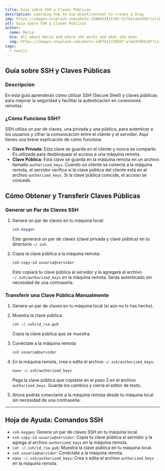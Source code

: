 ```yaml
---
title: Guía sobre SSH y Claves Públicas
description: Learning how to use @nuxt/content to create a blog
img: https://images.unsplash.com/photo-1588432415392-51f6e1a61d5b?ixlib=rb-1.2.1&ixid=eyJhcHBfaWQiOjEyMDd9&auto=format&fit=crop&w=634&q=80
alt: Guía sobre SSH y Claves Públicas
author:
  name: Maria
  bio: All about Maria and where she works and what she does
  img: https://images.unsplash.com/photo-1487412720507-e7ab37603c6f?ixlib=rb-1.2.1&ixid=eyJhcHBfaWQiOjEyMDd9&auto=format&fit=crop&w=2551&q=80
tags:
  - nuxtjs
---
```


## Guía sobre SSH y Claves Públicas

### Descripción

En esta guía aprenderás cómo utilizar SSH (Secure Shell) y claves públicas para mejorar la seguridad y facilitar la autenticación en conexiones remotas.

### ¿Cómo Funciona SSH?

SSH utiliza un par de claves, una privada y una pública, para autenticar a los usuarios y cifrar la comunicación entre el cliente y el servidor. Aquí tienes una breve explicación de cómo funciona:

- **Clave Privada:** Esta clave se guarda en el cliente y nunca se comparte. Es utilizada para desbloquear el acceso a una máquina remota.
- **Clave Pública:** Esta clave se guarda en la máquina remota en un archivo llamado `authorized_keys`. Cuando un cliente se conecta a la máquina remota, el servidor verifica si la clave pública del cliente está en el archivo `authorized_keys`. Si la clave pública coincide, el acceso se concede.

## Cómo Obtener y Transferir Claves Públicas

### Generar un Par de Claves SSH

1. Genera un par de claves en tu máquina local:

   ```bash
   ssh-keygen
   ```

   Esto generará un par de claves (clave privada y clave pública) en tu directorio `~/.ssh`.

2. Copia la clave pública a la máquina remota:

   ```bash
   ssh-copy-id usuario@servidor
   ```

   Esto copiará tu clave pública al servidor y la agregará al archivo `~/.ssh/authorized_keys` en la máquina remota. Serás autenticado sin necesidad de una contraseña.

### Transferir una Clave Pública Manualmente

1. Genera un par de claves en tu máquina local (si aún no lo has hecho).
2. Muestra la clave pública:

   ```bash
   cat ~/.ssh/id_rsa.pub
   ```

   Copia la clave pública que se muestra.

3. Conéctate a la máquina remota:

   ```bash
   ssh usuario@servidor
   ```

4. En la máquina remota, crea o edita el archivo `~/.ssh/authorized_keys`:

   ```bash
   nano ~/.ssh/authorized_keys
   ```

   Pega la clave pública que copiaste en el paso 2 en el archivo `authorized_keys`. Guarda los cambios y cierra el editor de texto.

5. Ahora podrás conectarte a la máquina remota desde tu máquina local sin necesidad de una contraseña.

---

## Hoja de Ayuda: Comandos SSH

- `ssh-keygen`: Genera un par de claves SSH en tu máquina local.
- `ssh-copy-id usuario@servidor`: Copia tu clave pública al servidor y la agrega al archivo `authorized_keys` en la máquina remota.
- `cat ~/.ssh/id_rsa.pub`: Muestra la clave pública en tu máquina local.
- `ssh usuario@servidor`: Conéctate a la máquina remota.
- `nano ~/.ssh/authorized_keys`: Crea o edita el archivo `authorized_keys` en la máquina remota.
